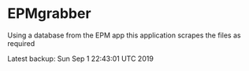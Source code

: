 # EPMgrabber
Using a database from the EPM app this application scrapes the files as required


Latest backup: Sun Sep 1 22:43:01 UTC 2019
